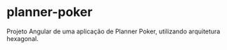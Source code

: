 # planner-poker
Projeto Angular de uma aplicação de Planner Poker, utilizando arquitetura hexagonal.
